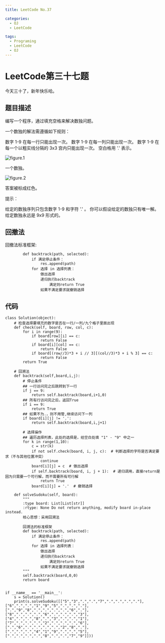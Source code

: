 ```yaml
---
title: LeetCode No.37

categories:
  - OJ
  - LeetCode

tags:
  - Programing
  - LeetCode
  - OJ
---
```


# LeetCode第三十七题
今天三十了，新年快乐哈。  

## 题目描述
编写一个程序，通过填充空格来解决数独问题。

一个数独的解法需遵循如下规则：

数字 1-9 在每一行只能出现一次。
数字 1-9 在每一列只能出现一次。
数字 1-9 在每一个以粗实线分隔的 3x3 宫内只能出现一次。
空白格用 '.' 表示。

![figure.1](http://upload.wikimedia.org/wikipedia/commons/thumb/f/ff/Sudoku-by-L2G-20050714.svg/250px-Sudoku-by-L2G-20050714.svg.png)

一个数独。

![figure.2](http://upload.wikimedia.org/wikipedia/commons/thumb/3/31/Sudoku-by-L2G-20050714_solution.svg/250px-Sudoku-by-L2G-20050714_solution.svg.png)

答案被标成红色。

提示：

给定的数独序列只包含数字 1-9 和字符 '.' 。
你可以假设给定的数独只有唯一解。
给定数独永远是 9x9 形式的。

## 回撤法
回撤法标准框架:
```
        def backtrack(path, selected):
            if 满足停止条件：
                res.append(path)
            for 选择 in 选择列表：
                做出选择
                递归执行backtrack
                    满足则return True
                如果不满足要求就撤销选择
```

## 代码
```
class Solution(object):
    # 检查选择要填充的数字是否在一行/一列/九个格子里面出现
    def check(self, board, row, col, c):
        for i in range(9):
            if board[row][i] == c:
                return False
            if board[i][col] == c:
                return False
            if board[(row//3)*3 + i // 3][(col//3)*3 + i % 3] == c:
                return False
        return True

    # 回溯法
    def backtrack(self,board,i,j):
        # 停止条件
        ## 一行访问完之后跳转到下一行
        if j == 9:
            return self.backtrack(board,i+1,0)
        ## 所有行访问完之后，返回True
        if i == 9:
            return True
        ## 如果不为.，则不用管,继续访问下一列
        if board[i][j] != '.':
            return self.backtrack(board,i,j+1)

        # 选择操作
        ## 遍历选择列表，此处的选择是，给空白处填 "1" - "9" 中之一
        for k in range(1,10):
            c = str(k)
            if not self.check(board, i, j, c):  # 判断选择的字符是否满足要求（不与其他位置冲突）
                continue
            board[i][j] = c  # 做出选择
            if self.backtrack(board, i, j + 1):  # 递归调用，直接return是因为只需要一个可行解，而不需要所有可行解
                return True
            board[i][j] = '.'  # 撤销选择

    def solveSudoku(self, board):
        """
        :type board: List[List[str]]
        :rtype: None Do not return anything, modify board in-place instead.
        核心思想：采用回溯法

        回溯法的标准框架
        def backtrack(path, selected):
            if 满足停止条件：
                res.append(path)
            for 选择 in 选择列表：
                做出选择
                递归执行backtrack
                    满足则return True
                如果不满足要求就撤销选择
        """
        self.backtrack(board,0,0)
        return board


if __name__ == '__main__':
    s = Solution()
    print(s.solveSudoku([["5","3",".",".","7",".",".",".","."],["6",".",".","1","9","5",".",".","."],[".","9","8",".",".",".",".","6","."],["8",".",".",".","6",".",".",".","3"],["4",".",".","8",".","3",".",".","1"],["7",".",".",".","2",".",".",".","6"],[".","6",".",".",".",".","2","8","."],[".",".",".","4","1","9",".",".","5"],[".",".",".",".","8",".",".","7","9"]]))

```